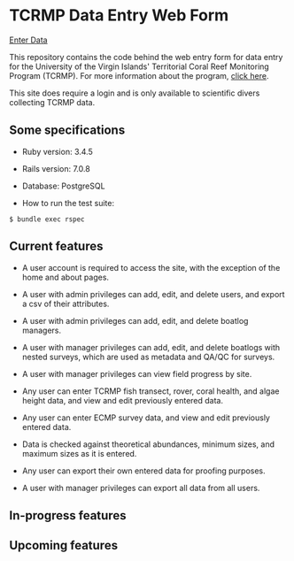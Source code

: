 # TCRMP Data Entry Web Form

[Enter Data](https://tcrmpdataentry.herokuapp.com)

This repository contains the code behind the web entry form for data entry for the University of the Virgin Islands' Territorial Coral Reef Monitoring Program (TCRMP). For more information about the program, [click here](https://tcrmpdataentry.herokuapp.com/about).

This site does require a login and is only available to scientific divers collecting TCRMP data.

## Some specifications

* Ruby version: 3.4.5

* Rails version: 7.0.8

* Database: PostgreSQL

* How to run the test suite:
```
$ bundle exec rspec
```

## Current features

* A user account is required to access the site, with the exception of the home and about pages.

* A user with admin privileges can add, edit, and delete users, and export a csv of their attributes.

* A user with admin privileges can add, edit, and delete boatlog managers.

* A user with manager privileges can add, edit, and delete boatlogs with nested surveys, which are used as metadata and QA/QC for surveys. 

* A user with manager privileges can view field progress by site.

* Any user can enter TCRMP fish transect, rover, coral health, and algae height data, and view and edit previously entered data.

* Any user can enter ECMP survey data, and view and edit previously entered data.

* Data is checked against theoretical abundances, minimum sizes, and maximum sizes as it is entered.

* Any user can export their own entered data for proofing purposes.

* A user with manager privileges can export all data from all users.

## In-progress features


## Upcoming features

